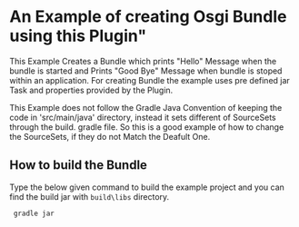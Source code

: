 # An Example of creating Osgi Bundle using this Plugin"

This Example Creates a Bundle which prints "Hello" Message when the bundle is started and Prints "Good Bye" Message when bundle is stoped within an application.
For creating Bundle the example uses pre defined jar Task and properties provided by the Plugin.

This Example does not follow the Gradle Java Convention of keeping the code in 'src/main/java' directory, instead it sets different of SourceSets through the build. gradle file. So this is a good example of how to change the SourceSets, if they do not Match the Deafult One.

## How to build the Bundle

Type the below given command to build the example project and you can find the build jar with `build\libs` directory.

```groovy
 gradle jar
```
